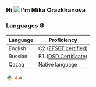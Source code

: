 ### Hi <img src="https://media.giphy.com/media/hvRJCLFzcasrR4ia7z/giphy.gif" width="25px"> I'm Mika Orazkhanova

### Languages 🌐

| Language      | Proficiency                                                               |
| ------------- | ------------------------------------------------------------------------- |
| English       | C2 ([EFSET certified](https://www.efset.org/cert/5P5Pp1))                 |
| Russian       | B1 ([DSD Certificate](https://www.goethe.de/en/spr/kup/prf/prf/gb1.html)) |
| Qazaq         | Native language                                                           |

<code><img height="20" src="https://raw.githubusercontent.com/github/explore/80688e429a7d4ef2fca1e82350fe8e3517d3494d/topics/python/python.png"></code>
<code><img height="20" src="https://raw.githubusercontent.com/github/explore/80688e429a7d4ef2fca1e82350fe8e3517d3494d/topics/git/git.png"></code>




